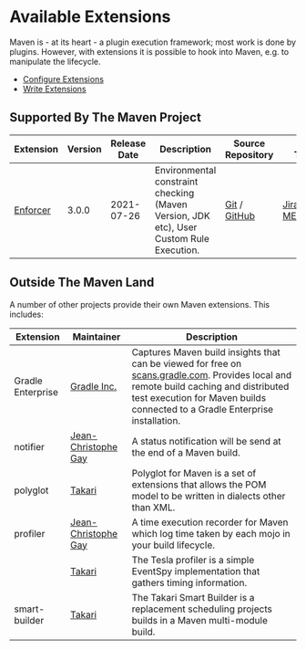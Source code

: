 # Available Extensions

<!--
Licensed to the Apache Software Foundation (ASF) under one
or more contributor license agreements.  See the NOTICE file
distributed with this work for additional information
regarding copyright ownership.  The ASF licenses this file
to you under the Apache License, Version 2.0 (the
"License"); you may not use this file except in compliance
with the License.  You may obtain a copy of the License at

    http://www.apache.org/licenses/LICENSE-2.0

Unless required by applicable law or agreed to in writing,
software distributed under the License is distributed on an
"AS IS" BASIS, WITHOUT WARRANTIES OR CONDITIONS OF ANY
KIND, either express or implied.  See the License for the
specific language governing permissions and limitations
under the License.
-->

  Maven is - at its heart - a plugin execution framework; most work is done by plugins. However, with extensions
  it is possible to hook into Maven, e.g. to manipulate the lifecycle.
  
  * [Configure Extensions](/guides/mini/guide-using-extensions.html)
  * [Write Extensions](/examples/maven-3-lifecycle-extensions.html)
  

## Supported By The Maven Project
  
| Extension                                      | Version | Release Date | Description                                                                             | Source Repository                                                                                                   | Issue Tracker
|------------------------------------------------|---------|--------------|-----------------------------------------------------------------------------------------|---------------------------------------------------------------------------------------------------------------------|-----------------|
|[Enforcer](/enforcer/maven-enforcer-extension/) | 3.0.0   | 2021-07-26   | Environmental constraint checking (Maven Version, JDK etc), User Custom Rule Execution. | [Git](https://gitbox.apache.org/repos/asf/maven-enforcer.git) / [GitHub](https://github.com/apache/maven-enforcer/) | [Jira MENFORCER](https://issues.apache.org/jira/browse/MENFORCER)

## Outside The Maven Land

A number of other projects provide their own Maven extensions. This includes:

| Extension         | Maintainer                                                         | Description 
|-------------------|--------------------------------------------------------------------|-----------
| Gradle Enterprise | [Gradle Inc.](https://docs.gradle.com/enterprise/maven-extension/) | Captures Maven build insights that can be viewed for free on [scans.gradle.com](https://scans.gradle.com/). Provides local and remote build caching and distributed test execution for Maven builds connected to a Gradle Enterprise installation.
| notifier          | [Jean-Christophe Gay](https://github.com/jcgay/maven-notifier)     | A status notification will be send at the end of a Maven build.
| polyglot          | [Takari](https://github.com/takari/polyglot-maven)                 | Polyglot for Maven is a set of extensions that allows the POM model to be written in dialects other than XML. 
| profiler          | [Jean-Christophe Gay](https://github.com/jcgay/maven-profiler)     | A time execution recorder for Maven which log time taken by each mojo in your build lifecycle.
|                   | [Takari](https://github.com/takari/maven-profiler)                 | The Tesla profiler is a simple EventSpy implementation that gathers timing information.
| smart-builder     | [Takari](https://github.com/takari/takari-smart-builder)           | The Takari Smart Builder is a replacement scheduling projects builds in a Maven multi-module build.
